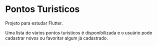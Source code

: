 # Pontos Turisticos

Projeto para estudar Flutter. 

Uma lista de vários pontos turísticos é disponibilizada e o usuário pode cadastrar novos ou favoritar algum já cadastrado.

